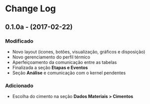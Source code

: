 Change Log
==========

## 0.1.0a - (2017-02-22)
### Modificado
  - Novo layout (ícones, botões, visualização, gráficos e disposição)
  - Novo gerenciamento do perfil térmico
  - Aperfeiçoamento da comunicação entre as tabelas
  - Finalizada a seção **Etapas e Eventos**
  - Seção **Análise** e comunicação com o kernel pendentes

### Adicionado
  - Escolha do cimento na seção **Dados Materiais > Cimentos**
